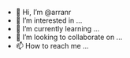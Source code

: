 - 👋 Hi, I’m @arranr
- 👀 I’m interested in ...
- 🌱 I’m currently learning ...
- 💞️ I’m looking to collaborate on ...
- 📫 How to reach me ...

<!---
arranr/arranr is a ✨ special ✨ repository because its `README.md` (this file) appears on your GitHub profile.
You can click the Preview link to take a look at your changes.
--->
